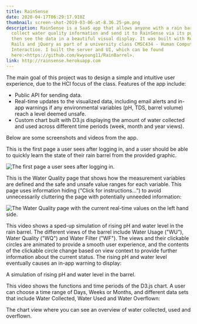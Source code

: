 ```yaml
---
title: RainSense
date: 2020-04-17T06:29:17.910Z
thumbnail: screen-shot-2019-03-06-at-8.36.25-pm.png
description: RainSense is a SaaS app that allows anyone with a rain barrel to
  collect water quality information and send it to RainSense via its public API,
  then see the data in a beautiful visual display. It was built with Ruby on
  Rails and jQuery as part of a university class CMSC434 - Human Computer
  Interaction. I built the server and UI, which can be found
  here:<https://github.com/kwyoung11/RainBarrel>.
link: http://rainsense.herokuapp.com
---
```

The main goal of this project was to design a simple and intuitive user experience, due to the HCI focus of the class. Features of the app include:

* Public API for sending data.
* Real-time updates to the visualized data, including email alerts and in-app warnings if any environmental variables (pH, TDS, barrel volume) reach a level deemed unsafe.
* Custom chart built with D3.js displaying the amount of water collected and used across different time periods (week, month and year views).

Below are some screenshots and videos from the app.

This is the first page a user sees after logging in, and a user should be able to quickly learn the state of their rain barrel from the provided graphic.

![The first page a user sees after logging in.](/img/screen-shot-2019-03-06-at-8.36.25-pm.png "The first page a user sees after logging in.")

This is the Water Quality page that shows how the measurement variables are defined and the safe and unsafe value ranges for each variable. This page uses information hiding ("Click for instructions...") to avoid unnecessarily cluttering the page with potentially unneeded information:

![The Water Quality page with the current real-time values on the left hand side.[](https://imgur.com/oCli8Na)](/img/screen-shot-2019-03-06-at-9.21.43-pm.png "The Water Quality page with the current real-time values on the left hand side.[](https://imgur.com/oCli8Na)")

[](http://imgur.com/oCli8Na)This video shows a sped-up simulation of rising pH and water level in the rain barrel. The different views of the barrel include Water Usage ("WU"), Water Quality ("WQ") and Water Filter ("WF"). The views and their clickable circles are animated to provide a smooth user experience, and the contents of the clickable circle change based on view context to provide further information about the current status. The rising pH and water level eventually causes an in-app warning to display:

[](<>)A simulation of rising pH and water level in the barrel.

This video shows the functions and time periods of the D3.js chart. A user can choose a time range of Days, Weeks or Months, and different data sets that include Water Collected, Water Used and Water Overflown:

[](<>)The chart view where you can see an overview of water collected, used and overflown.